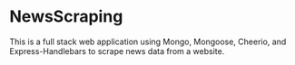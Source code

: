 # NewsScraping
This is a full stack web application using Mongo, Mongoose, Cheerio, and Express-Handlebars to scrape news data from a website. 
